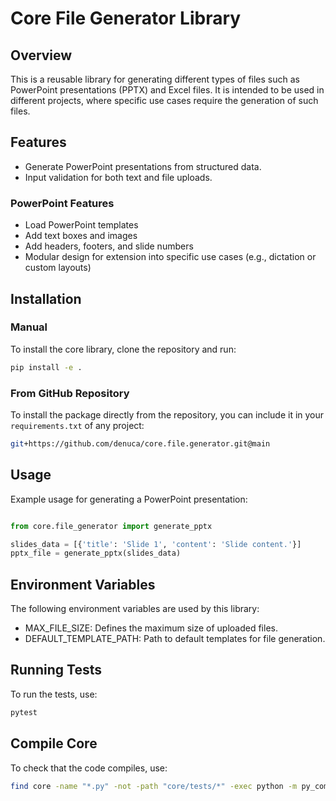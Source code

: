 # Core File Generator Library

## Overview

This is a reusable library for generating different types of files such as PowerPoint presentations (PPTX) and Excel files. It is intended to be used in different projects, where specific use cases require the generation of such files.

## Features

- Generate PowerPoint presentations from structured data.
- Input validation for both text and file uploads.

### PowerPoint Features

- Load PowerPoint templates
- Add text boxes and images
- Add headers, footers, and slide numbers
- Modular design for extension into specific use cases (e.g., dictation or custom layouts)

## Installation

### Manual
To install the core library, clone the repository and run:

```bash
pip install -e .
```

### From GitHub Repository

To install the package directly from the repository, you can include it in your `requirements.txt` of any project:

```bash
git+https://github.com/denuca/core.file.generator.git@main
```

## Usage
Example usage for generating a PowerPoint presentation:

```python

from core.file_generator import generate_pptx

slides_data = [{'title': 'Slide 1', 'content': 'Slide content.'}]
pptx_file = generate_pptx(slides_data)
```

## Environment Variables

The following environment variables are used by this library:

- MAX_FILE_SIZE: Defines the maximum size of uploaded files.
- DEFAULT_TEMPLATE_PATH: Path to default templates for file generation.

## Running Tests

To run the tests, use:

```bash
pytest
```

## Compile Core

To check that the code compiles, use:

```bash
find core -name "*.py" -not -path "core/tests/*" -exec python -m py_compile {} \;
```